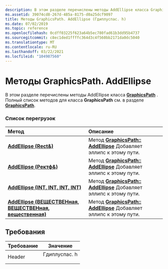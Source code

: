 ```yaml
---
description: В этом разделе перечислены методы AddEllipse класса GraphicsPath. Полный список методов для класса GraphicsPath см. в разделе GraphicsPath.
ms.assetid: 39074cd8-267d-485a-8175-d0a25dcf9097
title: Методы GraphicsPath. AddEllipse (Гдиплуспас. h)
ms.date: 07/02/2019
ms.topic: reference
ms.openlocfilehash: 0cdff03225f623a64b5ec780fad61b3dd95b4737
ms.sourcegitcommit: c8ec1ded1ffffc364d3c4f560bb2171da0dc5040
ms.translationtype: MT
ms.contentlocale: ru-RU
ms.lasthandoff: 03/22/2021
ms.locfileid: "104987560"
---
```

# <a name="graphicspathaddellipse-methods"></a>Методы GraphicsPath. AddEllipse

В этом разделе перечислены методы AddEllipse класса [**GraphicsPath**](/windows/win32/api/gdipluspath/nl-gdipluspath-graphicspath) . Полный список методов для класса **GraphicsPath** см. в разделе [**GraphicsPath**](/windows/win32/api/gdipluspath/nl-gdipluspath-graphicspath).

### <a name="overload-list"></a>Список перегрузок



| Метод                                                                                                                  | Описание                                                                                                                                                          |
|:------------------------------------------------------------------------------------------------------------------------|:---------------------------------------------------------------------------------------------------------------------------------------------------------------------|
| [**AddEllipse (Rect&)**](/windows/win32/api/gdipluspath/nf-gdipluspath-graphicspath-addellipse(inconstrect_))                                          | Метод [**GraphicsPath:: AddEllipse**](/windows/win32/api/gdipluspath/nf-gdipluspath-graphicspath-addellipse(inconstrect_)) Добавляет эллипс к этому пути.<br/>                            |
| [**AddEllipse (Ректф&)**](/previous-versions//ms535606(v=vs.85))                                        | Метод [**GraphicsPath:: AddEllipse**](/previous-versions//ms535606(v=vs.85)) Добавляет эллипс к этому пути.<br/>                           |
| [**AddEllipse (INT, INT, INT, INT)**](/windows/win32/api/gdipluspath/nf-gdipluspath-graphicspath-addellipse(inint_inint_inint_inint))         | Метод [**GraphicsPath:: AddEllipse**](/windows/win32/api/gdipluspath/nf-gdipluspath-graphicspath-addellipse(inint_inint_inint_inint)) Добавляет эллипс к этому пути.<br/>     |
| [**AddEllipse (ВЕЩЕСТВЕНная, ВЕЩЕСТВЕНная, вещественная)**](/windows/win32/api/gdipluspath/nf-gdipluspath-graphicspath-addellipse(inreal_inreal_inreal_inreal)) | Метод [**GraphicsPath:: AddEllipse**](/windows/win32/api/gdipluspath/nf-gdipluspath-graphicspath-addellipse(inreal_inreal_inreal_inreal)) Добавляет эллипс к этому пути.<br/> |



## <a name="requirements"></a>Требования



| Требование | Значение |
|-------------------|------------------------------------------------------------------------------------------|
| Header<br/> | <dl> <dt>Гдиплуспас. h</dt> </dl> |



 

 

